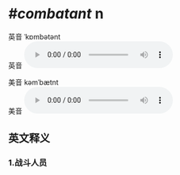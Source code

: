 # ***\#combatant*** n
英音 ˈkɒmbətənt  
英音
<audio src="./media/combatant1_AAC.aac" controls="controls"></audio>

美音 kəmˈbætnt  
美音
<audio src="./media/combatant2_AAC.aac" controls="controls"></audio>



  

英文释义
---
### 1.**战斗人员**  


